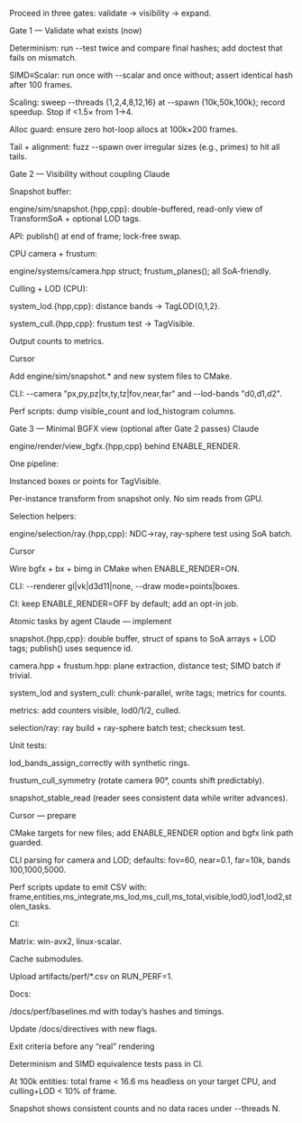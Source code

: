 Proceed in three gates: validate → visibility → expand.

Gate 1 — Validate what exists (now)

Determinism: run --test twice and compare final hashes; add doctest that fails on mismatch.

SIMD≡Scalar: run once with --scalar and once without; assert identical hash after 100 frames.

Scaling: sweep --threads {1,2,4,8,12,16} at --spawn {10k,50k,100k}; record speedup. Stop if <1.5× from 1→4.

Alloc guard: ensure zero hot-loop allocs at 100k×200 frames.

Tail + alignment: fuzz --spawn over irregular sizes (e.g., primes) to hit all tails.

Gate 2 — Visibility without coupling
Claude

Snapshot buffer:

engine/sim/snapshot.{hpp,cpp}: double-buffered, read-only view of TransformSoA + optional LOD tags.

API: publish() at end of frame; lock-free swap.

CPU camera + frustum:

engine/systems/camera.hpp struct; frustum_planes(); all SoA-friendly.

Culling + LOD (CPU):

system_lod.{hpp,cpp}: distance bands → TagLOD{0,1,2}.

system_cull.{hpp,cpp}: frustum test → TagVisible.

Output counts to metrics.

Cursor

Add engine/sim/snapshot.* and new system files to CMake.

CLI: --camera \"px,py,pz|tx,ty,tz|fov,near,far\" and --lod-bands \"d0,d1,d2\".

Perf scripts: dump visible_count and lod_histogram columns.

Gate 3 — Minimal BGFX view (optional after Gate 2 passes)
Claude

engine/render/view_bgfx.{hpp,cpp} behind ENABLE_RENDER.

One pipeline:

Instanced boxes or points for TagVisible.

Per-instance transform from snapshot only. No sim reads from GPU.

Selection helpers:

engine/selection/ray.{hpp,cpp}: NDC→ray, ray-sphere test using SoA batch.

Cursor

Wire bgfx + bx + bimg in CMake when ENABLE_RENDER=ON.

CLI: --renderer gl|vk|d3d11|none, --draw mode=points|boxes.

CI: keep ENABLE_RENDER=OFF by default; add an opt-in job.

Atomic tasks by agent
Claude — implement

snapshot.{hpp,cpp}: double buffer, struct of spans to SoA arrays + LOD tags; publish() uses sequence id.

camera.hpp + frustum.hpp: plane extraction, distance test; SIMD batch if trivial.

system_lod and system_cull: chunk-parallel, write tags; metrics for counts.

metrics: add counters visible, lod0/1/2, culled.

selection/ray: ray build + ray-sphere batch test; checksum test.

Unit tests:

lod_bands_assign_correctly with synthetic rings.

frustum_cull_symmetry (rotate camera 90°, counts shift predictably).

snapshot_stable_read (reader sees consistent data while writer advances).

Cursor — prepare

CMake targets for new files; add ENABLE_RENDER option and bgfx link path guarded.

CLI parsing for camera and LOD; defaults: fov=60, near=0.1, far=10k, bands 100,1000,5000.

Perf scripts update to emit CSV with: frame,entities,ms_integrate,ms_lod,ms_cull,ms_total,visible,lod0,lod1,lod2,stolen_tasks.

CI:

Matrix: win-avx2, linux-scalar.

Cache submodules.

Upload artifacts/perf/*.csv on RUN_PERF=1.

Docs:

/docs/perf/baselines.md with today’s hashes and timings.

Update /docs/directives with new flags.

Exit criteria before any “real” rendering

Determinism and SIMD equivalence tests pass in CI.

At 100k entities: total frame < 16.6 ms headless on your target CPU, and culling+LOD < 10% of frame.

Snapshot shows consistent counts and no data races under --threads N.